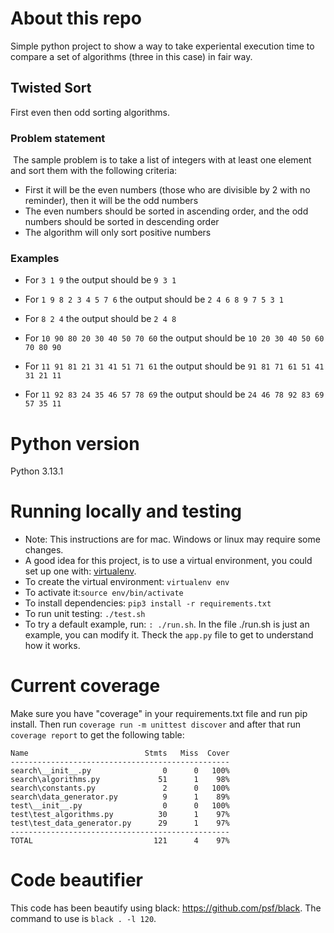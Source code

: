 # About this repo

Simple python project to show a way to take experiental execution time to compare a set of algorithms (three in this case) in fair way.

## Twisted Sort

First even then odd sorting algorithms.

### Problem statement
​
The sample problem is to take a list of integers with at least one element and sort them with the following criteria:

* First it will be the even numbers (those who are divisible by 2 with no reminder), then it will be the odd numbers
* The even numbers should be sorted in ascending order, and the odd numbers should be sorted in descending order
* The algorithm will only sort positive numbers

### Examples

* For `3 1 9` the output should be `9 3 1`

* For `1 9 8 2 3 4 5 7 6` the output should be `2 4 6 8 9 7 5 3 1`

* For `8 2 4` the output should be `2 4 8`

* For `10 90 80 20 30 40 50 70 60` the output should be `10 20 30 40 50 60 70 80 90`

* For `11 91 81 21 31 41 51 71 61` the output should be `91 81 71 61 51 41 31 21 11`

* For `11 92 83 24 35 46 57 78 69` the output should be `24 46 78 92 83 69 57 35 11`



# Python version
Python 3.13.1
​
# Running locally and testing

* Note: This instructions are for mac. Windows or linux may require some changes. 
* A good idea for this project, is to use a virtual environment, you could set up one with: [virtualenv](https://virtualenv.pypa.io/en/latest/).
* To create the virtual environment: `virtualenv env`
* To activate it:`source env/bin/activate`
* To install dependencies: `pip3 install -r requirements.txt`
* To run unit testing: `./test.sh`
* To try a default example, run: `: ./run.sh`. In the file ./run.sh is just an example, you can modify it. Theck the `app.py` file to get to understand how it works.

# Current coverage

Make sure you have "coverage" in your requirements.txt file and run pip install. Then run `coverage run -m unittest discover` and after that run `coverage report` to get the following table:

```
Name                          Stmts   Miss  Cover
-------------------------------------------------
search\__init__.py                0      0   100%
search\algorithms.py             51      1    98%
search\constants.py               2      0   100%
search\data_generator.py          9      1    89%
test\__init__.py                  0      0   100%
test\test_algorithms.py          30      1    97%
test\test_data_generator.py      29      1    97%
-------------------------------------------------
TOTAL                           121      4    97%
```

# Code beautifier
This code has been beautify using black: https://github.com/psf/black. 
The command to use is `black . -l 120`.
